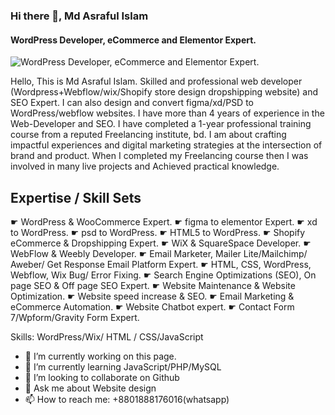 ### Hi there 👋, Md Asraful Islam
#### WordPress Developer, eCommerce and Elementor Expert.
![WordPress Developer, eCommerce and Elementor Expert.](https://scontent.fcla5-1.fna.fbcdn.net/v/t39.30808-6/463064126_122133923144359626_5010546574608207670_n.png?stp=dst-png_s960x960&_nc_cat=109&ccb=1-7&_nc_sid=cc71e4&_nc_eui2=AeEVzIXxIJy-y35dwpl6aQDrrRSUDXCy-b6tFJQNcLL5viOtDX1YII1DeMyBwE1iALf1JqTDysmtQiFhyiq5HD_4&_nc_ohc=TyiOEvJwi0YQ7kNvgF2_tJW&_nc_zt=23&_nc_ht=scontent.fcla5-1.fna&_nc_gid=ArHA8fY6LCNXfXZgpZYXn4_&oh=00_AYA1p0jaWLi0eJC5F8b0h9STc1_04RlhBMHrM6aA2-KDpA&oe=674F9FF3)

Hello,
 This is Md Asraful Islam. Skilled and professional web developer (Wordpress+Webflow/wix/Shopify store design dropshipping website) and SEO Expert. I can also design and convert figma/xd/PSD to WordPress/webflow websites. I have more than 4 years of experience in the Web-Developer and SEO. I have completed a 1-year professional training course from a reputed Freelancing institute, bd. I am about crafting impactful experiences and digital marketing strategies at the intersection of brand and product. When I completed my Freelancing course then I was involved in many live projects and Achieved practical knowledge. 


Expertise / Skill Sets 
---------------------
 ☛ WordPress & WooCommerce Expert.
 ☛ figma to elementor Expert.
 ☛ xd to WordPress.
 ☛ psd to WordPress.
 ☛ HTML5 to WordPress.
 ☛ Shopify eCommerce & Dropshipping Expert.
 ☛ WiX & SquareSpace Developer.
 ☛ WebFlow & Weebly Developer.
 ☛ Email Marketer, Mailer Lite/Mailchimp/ Aweber/ Get Response Email Platform Expert.
 ☛ HTML, CSS, WordPress, Webflow, Wix Bug/ Error Fixing.
 ☛ Search Engine Optimizations (SEO), On page SEO & Off page SEO Expert. 
 ☛ Website Maintenance & Website Optimization.
 ☛ Website speed increase & SEO.
 ☛ Email Marketing & eCommerce Automation. 
 ☛ Website Chatbot expert.
 ☛ Contact Form 7/Wpform/Gravity Form Expert.

Skills: WordPress/Wix/ HTML / CSS/JavaScript

- 🔭 I’m currently working on this page. 
- 🌱 I’m currently learning JavaScript/PHP/MySQL 
- 👯 I’m looking to collaborate on Github 
- 💬 Ask me about Website design 
- 📫 How to reach me: +8801888176016(whatsapp) 
